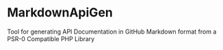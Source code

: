 MarkdownApiGen
==============

Tool for generating API Documentation in GitHub Markdown format from a PSR-0 Compatible PHP Library